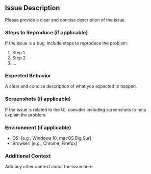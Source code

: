 ## Issue Description

Please provide a clear and concise description of the issue.

### Steps to Reproduce (if applicable)

If the issue is a bug, include steps to reproduce the problem:

1. Step 1
2. Step 2
3. ...

### Expected Behavior

A clear and concise description of what you expected to happen.

### Screenshots (if applicable)

If the issue is related to the UI, consider including screenshots to help explain the problem.

### Environment (if applicable)

- OS: [e.g., Windows 10, macOS Big Sur]
- Browser: [e.g., Chrome, Firefox]

### Additional Context

Add any other context about the issue here.